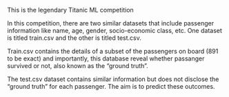 This is the legendary Titanic ML competition 

In this competition, there are two similar datasets that include passenger information like name, age, gender, socio-economic class, etc. One dataset is titled train.csv and the other is titled test.csv.

Train.csv contains the details of a subset of the passengers on board (891 to be exact) and importantly, this database reveal whether passanger survived or not, also known as the “ground truth”.

The test.csv dataset contains similar information but does not disclose the “ground truth” for each passenger. The aim is to predict these outcomes.

